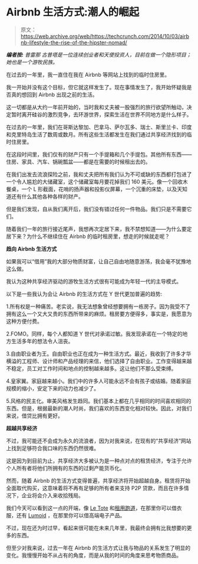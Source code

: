 # Airbnb 生活方式:潮人的崛起

> 原文：<https://web.archive.org/web/https://techcrunch.com/2014/10/03/airbnb-lifestyle-the-rise-of-the-hipster-nomad/>

***编者按:** 普雷那 古普塔是一位连续创业者和天使投资人，目前在做一个隐形项目；她也是一个游牧民族。*

在过去的一年里，我一直住在我在 Airbnb 等网站上找到的临时住房里。

我一开始并没有这个目标，但它就这样发生了。现在事情发生了，我开始怀疑我是否真的想回到 Airbnb 出现之前的生活。

这一切都是从大约一年前开始的，当时我和丈夫被一股强烈的旅行欲望所触动，决定暂时离开硅谷的激烈竞争，去环游世界，探索生活在世界不同地方是什么样子。

在过去的一年里，我们在哥斯达黎加、巴拿马、萨尔瓦多、瑞士、斯里兰卡、印度和克里特岛生活了数周或数月。所有这些生活都发生在我们通过共享经济找到的临时住房里。

在这段时间里，我们仅有的财产只有一个手提箱和几个手提包。其他所有东西——住房、家具、汽车、锅碗瓢盆——都是在需要的时候租出去的。

在我们出发去流浪探险之前，我和丈夫把所有我们认为不可或缺的东西都打包进了一个令人尴尬的大储藏室，这个储藏室每月要花掉我们 160 美元。像一个回收木餐桌，一个 L 形截面，花哨的扬声器和投影仪屏幕，一个沉重的床垫，以及天知道还有什么其他各种各样的财产。

但是我们发现，自从我们离开后，我们没有错过任何一件物品。我们只是不需要它们。

随着我们一年的旅行接近尾声，我想再次定居下来，我不禁想知道——为什么要定居下来？为什么不继续住在 Airbnb 的临时租房里，想走的时候就走呢？

**趋向 Airbnb 生活方式**

如果我可以“借用”我的大部分物质财富，让自己自由地随意游荡，我会毫不犹豫地这么做。

我认为这种共享经济驱动的游牧生活方式很有可能成为年轻一代的主导模式。

以下是一些我认为会让 Airbnb 的生活方式在 Y 世代更加普遍的趋势:

1.所有权是一种痛苦。老实说，我无法想象曾经想要拥有一栋房子。因为我受不了拥有这么一个又大又贵的东西所带来的麻烦。租房要方便得多，事实是，我愿意为这种方便付费。

2.FOMO。同样，每个人都知道 Y 世代对承诺过敏。我发现承诺在一个特定的地方生活多年的想法令人沮丧。

3.自由职业者为王。自由职业也正在成为一种生活方式。最近，我收到了许多才华横溢的工程师、设计师和产品经理的来信，他们选择了自由职业。工作变得越来越不稳定，员工对工作时间和地点的控制越来越多。这让他们不那么受束缚。

4.皇家翼。家庭越来越小。我们中的许多人可能永远不会有孩子或结婚。随着家庭规模的缩小，安定下来的动力也减少了。

5.风格的民主化。审美风格发生趋同。我们基本上都在几乎相同的时间喜欢相同的东西。但是，根据最新的潮人时尚，我们喜欢的东西变化相对较快。因此，对我们来说，借贷比拥有更好。

**超越共享经济**

不过，我可能还不会成为永久的流浪者，因为对我来说，在现有的“共享经济”网站上找到足够符合我口味的东西仍然很难。

这是因为到目前为止，共享经济大多被认为是一种点对点的租赁经济，专注于允许个人所有者将他们所拥有的东西的过剩产能货币化。

然而，随着 Airbnb 的生活方式变得普遍，共享经济将开始超越自身。租赁将开始全面取代购买，这意味着将不再有足够的所有者来支持 P2P 贷款，而且在许多情况下，企业将会介入来收拾残局。

我们今天可以看到这一点的开端，像 [Le Tote](https://web.archive.org/web/20221208141212/http://www.letote.com/) 和[租用跑道](https://web.archive.org/web/20221208141212/https://www.renttherunway.com/)，在那里你可以借衣服，还有 [Lumoid](https://web.archive.org/web/20221208141212/https://www.lumoid.com/) ，在那里你可以借高端电子产品。

不过，现在还为时过早，看起来很可能在未来几年里，我最终会拥有比我想要的更多的东西。

但至少对我来说，过去一年在 Airbnb 的生活方式让我与物品的关系发生了明显的变化。我慢慢开始不从占有的角度，而是从我的时间的角度来思考物质商品。